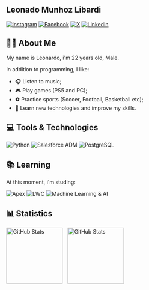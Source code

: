 ## Leonado Munhoz Libardi
[![Instagram](https://img.shields.io/badge/Instagram-E4405F?style=for-the-badge&logo=instagram&logoColor=white)](https://www.instagram.com/leo__libardi/)
[![Facebook](https://img.shields.io/badge/Facebook-1877F2?style=for-the-badge&logo=facebook&logoColor=white)](https://www.facebook.com/leonardolibardieoq)
[![X](https://img.shields.io/badge/X-000?style=for-the-badge&logo=x)](https://x.com/leo_libardi19)
[![LinkedIn](https://img.shields.io/badge/LinkedIn-0077B5?style=for-the-badge&logo=linkedin&logoColor=white)](https://www.linkedin.com/in/leolibardi/)

## 👨‍🎓 About Me
My name is Leonardo, i'm 22 years old, Male.

In addition to programming, I like:
- 🎧 Listen to music;
- 🎮 Play games (PS5 and PC);
- ⚽ Practice sports (Soccer, Football, Basketball etc);
- 🌟 Learn new technologies and improve my skills.

## 💻 Tools & Technologies

![Python](https://img.shields.io/badge/python-3670A0?style=for-the-badge&logo=python&logoColor=ffdd54)
![Salesforce ADM](https://img.shields.io/badge/Salesforce%20ADM-00A1E0?style=for-the-badge&logo=salesforce&logoColor=white)
![PostgreSQL](https://img.shields.io/badge/PostgreSQL-336791?style=for-the-badge&logo=postgresql&logoColor=white)


## 📚 Learning
At this moment, i'm studing:

![Apex](https://img.shields.io/badge/Apex-00A1E0?style=for-the-badge&logo=salesforce&logoColor=white)
![LWC](https://img.shields.io/badge/LWC-0080FF?style=for-the-badge&logo=salesforce&logoColor=white)
![Machine Learning & AI](https://img.shields.io/badge/Machine%20Learning%20%26%20AI-3670A0?style=for-the-badge&logo=python&logoColor=ffdd54)

  
## 📊 Statistics

<p>
  <img 
    align="left" 
    alt="GitHub Stats" 
    height="150" 
    style="padding-right: 10px;" 
    src="https://github-readme-stats.vercel.app/api?username=leolibardi&show_icons=true&theme=aura&include_all_commits=true&locale=pt-br" 
  />

<img 
      align="left" 
      alt="GitHub Stats" 
      height="150" 
      src="https://github-readme-stats.vercel.app/api/top-langs/?username=leolibardi&theme=aura&layout=compact&custom_title=Tecnologias&langs_count=9" 
  />

</p>

